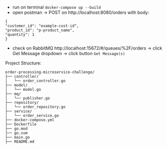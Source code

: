 * run on terminal `docker-compose up --build`
* open postman -> POST on http://localhost:8080/orders with body:
```
{
"customer_id": "example-cust-id",
"product_id": "p-product_name",
"quantity": 1
}
```
* check on RabbitMQ http://localhost:15672/#/queues/%2F/orders -> click Get Message dropdown -> click button `Get Message(s)`

Project Structure:
```
order-processing-microservice-challenge/
├── controller/
│   └── order_controller.go
├── model/
│   └── model.go
├── mq/
│   └── publisher.go
├── repository/
│   └── order_repository.go
├── service/
│   └── order_service.go
├── docker-compose.yml
├── Dockerfile
├── go.mod
├── go.sum
├── main.go
├── README.md
```